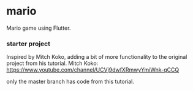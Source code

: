 # mario

Mario game using Flutter.

### starter project

Inspired by Mitch Koko, adding a bit of more functionality to the original project from his tutorial. 
Mitch Koko: https://www.youtube.com/channel/UCVj9dwfXRmwyYmiWnk-qCCQ

only the master branch has code from this tutorial.
